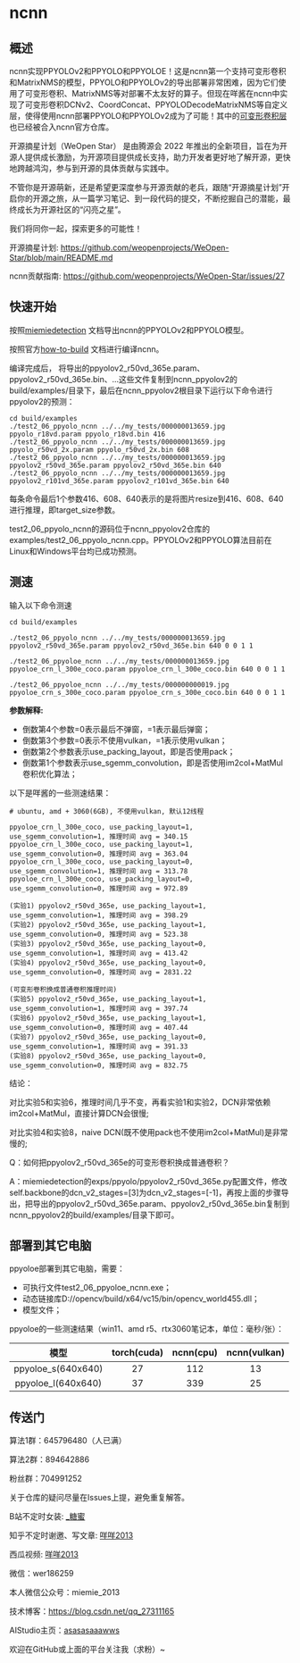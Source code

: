 
# ncnn

## 概述
ncnn实现PPYOLOv2和PPYOLO和PPYOLOE！这是ncnn第一个支持可变形卷积和MatrixNMS的模型，PPYOLO和PPYOLOv2的导出部署非常困难，因为它们使用了可变形卷积、MatrixNMS等对部署不太友好的算子。但现在咩酱在ncnn中实现了可变形卷积DCNv2、CoordConcat、PPYOLODecodeMatrixNMS等自定义层，使得使用ncnn部署PPYOLO和PPYOLOv2成为了可能！其中的[可变形卷积层](https://github.com/Tencent/ncnn/pull/4070) 也已经被合入ncnn官方仓库。

开源摘星计划（WeOpen Star） 是由腾源会 2022 年推出的全新项目，旨在为开源人提供成长激励，为开源项目提供成长支持，助力开发者更好地了解开源，更快地跨越鸿沟，参与到开源的具体贡献与实践中。

不管你是开源萌新，还是希望更深度参与开源贡献的老兵，跟随“开源摘星计划”开启你的开源之旅，从一篇学习笔记、到一段代码的提交，不断挖掘自己的潜能，最终成长为开源社区的“闪亮之星”。

我们将同你一起，探索更多的可能性！

开源摘星计划: https://github.com/weopenprojects/WeOpen-Star/blob/main/README.md

ncnn贡献指南: https://github.com/weopenprojects/WeOpen-Star/issues/27


## 快速开始

按照[miemiedetection](https://github.com/miemie2013/miemiedetection/blob/main/docs/README_PPYOLO.md#NCNN) 文档导出ncnn的PPYOLOv2和PPYOLO模型。

按照官方[how-to-build](https://github.com/Tencent/ncnn/wiki/how-to-build) 文档进行编译ncnn。

编译完成后，
将导出的ppyolov2_r50vd_365e.param、ppyolov2_r50vd_365e.bin、...这些文件复制到ncnn_ppyolov2的build/examples/目录下，最后在ncnn_ppyolov2根目录下运行以下命令进行ppyolov2的预测：

```
cd build/examples
./test2_06_ppyolo_ncnn ../../my_tests/000000013659.jpg ppyolo_r18vd.param ppyolo_r18vd.bin 416
./test2_06_ppyolo_ncnn ../../my_tests/000000013659.jpg ppyolo_r50vd_2x.param ppyolo_r50vd_2x.bin 608
./test2_06_ppyolo_ncnn ../../my_tests/000000013659.jpg ppyolov2_r50vd_365e.param ppyolov2_r50vd_365e.bin 640
./test2_06_ppyolo_ncnn ../../my_tests/000000013659.jpg ppyolov2_r101vd_365e.param ppyolov2_r101vd_365e.bin 640
```

每条命令最后1个参数416、608、640表示的是将图片resize到416、608、640进行推理，即target_size参数。

test2_06_ppyolo_ncnn的源码位于ncnn_ppyolov2仓库的examples/test2_06_ppyolo_ncnn.cpp。PPYOLOv2和PPYOLO算法目前在Linux和Windows平台均已成功预测。


## 测速

输入以下命令测速

```
cd build/examples

./test2_06_ppyolo_ncnn ../../my_tests/000000013659.jpg ppyolov2_r50vd_365e.param ppyolov2_r50vd_365e.bin 640 0 0 1 1

./test2_06_ppyoloe_ncnn ../../my_tests/000000013659.jpg ppyoloe_crn_l_300e_coco.param ppyoloe_crn_l_300e_coco.bin 640 0 0 1 1

./test2_06_ppyoloe_ncnn ../../my_tests/000000000019.jpg ppyoloe_crn_s_300e_coco.param ppyoloe_crn_s_300e_coco.bin 640 0 0 1 1

```


**参数解释:**

- 倒数第4个参数=0表示最后不弹窗，=1表示最后弹窗；
- 倒数第3个参数=0表示不使用vulkan，=1表示使用vulkan；
- 倒数第2个参数表示use_packing_layout，即是否使用pack；
- 倒数第1个参数表示use_sgemm_convolution，即是否使用im2col+MatMul卷积优化算法；

以下是咩酱的一些测速结果：

```
# ubuntu, amd + 3060(6GB), 不使用vulkan, 默认12线程

ppyoloe_crn_l_300e_coco, use_packing_layout=1, use_sgemm_convolution=1, 推理时间 avg = 340.15
ppyoloe_crn_l_300e_coco, use_packing_layout=1, use_sgemm_convolution=0, 推理时间 avg = 363.04
ppyoloe_crn_l_300e_coco, use_packing_layout=0, use_sgemm_convolution=1, 推理时间 avg = 313.78
ppyoloe_crn_l_300e_coco, use_packing_layout=0, use_sgemm_convolution=0, 推理时间 avg = 972.89

(实验1) ppyolov2_r50vd_365e, use_packing_layout=1, use_sgemm_convolution=1, 推理时间 avg = 398.29
(实验2) ppyolov2_r50vd_365e, use_packing_layout=1, use_sgemm_convolution=0, 推理时间 avg = 523.38
(实验3) ppyolov2_r50vd_365e, use_packing_layout=0, use_sgemm_convolution=1, 推理时间 avg = 413.42
(实验4) ppyolov2_r50vd_365e, use_packing_layout=0, use_sgemm_convolution=0, 推理时间 avg = 2831.22

(可变形卷积换成普通卷积推理时间)
(实验5) ppyolov2_r50vd_365e, use_packing_layout=1, use_sgemm_convolution=1, 推理时间 avg = 397.74
(实验6) ppyolov2_r50vd_365e, use_packing_layout=1, use_sgemm_convolution=0, 推理时间 avg = 407.44
(实验7) ppyolov2_r50vd_365e, use_packing_layout=0, use_sgemm_convolution=1, 推理时间 avg = 391.33
(实验8) ppyolov2_r50vd_365e, use_packing_layout=0, use_sgemm_convolution=0, 推理时间 avg = 832.75
```

结论：

对比实验5和实验6，推理时间几乎不变，再看实验1和实验2，DCN非常依赖im2col+MatMul，直接计算DCN会很慢;

对比实验4和实验8，naive DCN(既不使用pack也不使用im2col+MatMul)是非常慢的;

Q：如何把ppyolov2_r50vd_365e的可变形卷积换成普通卷积？

A：miemiedetection的exps/ppyolo/ppyolov2_r50vd_365e.py配置文件，修改self.backbone的dcn_v2_stages=[3]为dcn_v2_stages=[-1]，再按上面的步骤导出，把导出的ppyolov2_r50vd_365e.param、ppyolov2_r50vd_365e.bin复制到ncnn_ppyolov2的build/examples/目录下即可。


## 部署到其它电脑

ppyoloe部署到其它电脑，需要：

- 可执行文件test2_06_ppyoloe_ncnn.exe；
- 动态链接库D://opencv/build/x64/vc15/bin/opencv_world455.dll；
- 模型文件；

ppyoloe的一些测速结果（win11、amd r5、rtx3060笔记本，单位：毫秒/张）：

|         模型         | torch(cuda) | ncnn(cpu) |  ncnn(vulkan) |
|:------------------:|:-----------:|:-------------:|:----------:|
| ppyoloe_s(640x640) |     27      |         112          |       13        |
| ppyoloe_l(640x640) |    37     |         339          |       25        |


## 传送门

算法1群：645796480（人已满） 

算法2群：894642886 

粉丝群：704991252

关于仓库的疑问尽量在Issues上提，避免重复解答。

B站不定时女装: [_糖蜜](https://space.bilibili.com/646843384)

知乎不定时谢邀、写文章: [咩咩2013](https://www.zhihu.com/people/mie-mie-2013)

西瓜视频: [咩咩2013](https://www.ixigua.com/home/2088721227199148/?list_entrance=search)

微信：wer186259

本人微信公众号：miemie_2013

技术博客：https://blog.csdn.net/qq_27311165

AIStudio主页：[asasasaaawws](https://aistudio.baidu.com/aistudio/personalcenter/thirdview/165135)

欢迎在GitHub或上面的平台关注我（求粉）~

